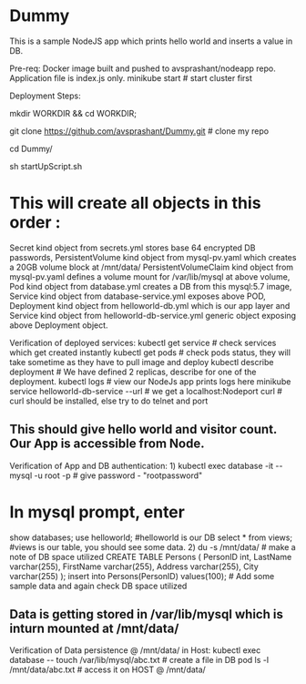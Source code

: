# Dummy
This is a sample NodeJS app which prints hello world and inserts a value in DB.

Pre-req:
Docker image built and pushed to avsprashant/nodeapp repo. Application file is index.js only.
minikube start # start cluster first

Deployment Steps:

mkdir WORKDIR && cd WORKDIR; 

git clone https://github.com/avsprashant/Dummy.git    # clone my repo

cd Dummy/

sh startUpScript.sh 
# This will create all objects in this order :
Secret kind object from secrets.yml stores base 64 encrypted DB passwords, 
PersistentVolume kind object from  mysql-pv.yaml which creates a 20GB volume block at /mnt/data/
PersistentVolumeClaim kind object from  mysql-pv.yaml defines a volume mount for /var/lib/mysql at above volume,
Pod kind object from database.yml creates a DB from this mysql:5.7 image,
Service kind object from database-service.yml exposes above POD,
Deployment kind object from helloworld-db.yml which is our app layer and 
Service kind object from helloworld-db-service.yml generic object exposing above Deployment object.

Verification of deployed services:
kubectl get service   # check services which get created instantly
kubectl get pods      # check pods status, they will take sometime as they have to pull image and deploy
kubectl describe deployment <helloworld-deployment-randomString>  # We have defined 2 replicas, describe for one of the deployment.
kubectl logs <helloworld-deployment-randomString>   # view our NodeJs app prints logs here
minikube service helloworld-db-service --url    # we get a localhost:Nodeport
curl <URL>  # curl should be installed, else try to do telnet and port

## This should give hello world and visitor count. Our App is accessible from Node.

Verification of App and DB authentication:
1)
kubectl exec database -it -- mysql -u root -p     # give password - "rootpassword"
# In mysql prompt, enter 
show databases;
use helloworld;       #helloworld is our DB
select * from views;  #views is our table, you should see some data.
2)
du -s /mnt/data/    # make a note of DB space utilized
CREATE TABLE Persons (
    PersonID int,
    LastName varchar(255),
    FirstName varchar(255),
    Address varchar(255),
    City varchar(255) 
);
insert into Persons(PersonID) values(100); # Add some sample data and again check DB space utilized

## Data is getting stored in /var/lib/mysql which is inturn mounted at /mnt/data/

Verification of Data persistence @ /mnt/data/ in Host:
kubectl exec database -- touch /var/lib/mysql/abc.txt # create a file in DB pod
ls -l /mnt/data/abc.txt # access it on HOST @ /mnt/data/

